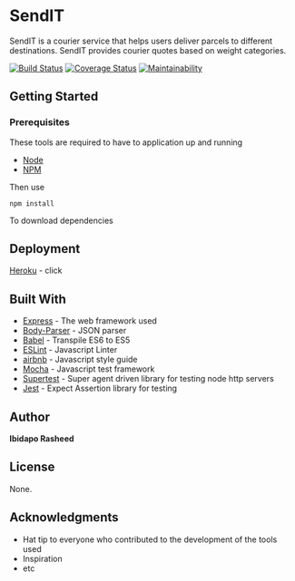 # SendIT
SendIT is a courier service that helps users deliver parcels to different destinations. SendIT provides courier quotes based on weight categories.

[![Build Status](https://travis-ci.com/Ibidapo/send-it.svg?branch=api-v1)](https://travis-ci.com/Ibidapo/send-it)
[![Coverage Status](https://coveralls.io/repos/github/Ibidapo/send-it/badge.svg?branch=api-v1)](https://coveralls.io/github/Ibidapo/send-it?branch=api-v1)
[![Maintainability](https://api.codeclimate.com/v1/badges/9d353faef4c2e5fe9f6a/maintainability)](https://codeclimate.com/github/Ibidapo/send-it/maintainability)

## Getting Started

### Prerequisites

These tools are required to have to application up and running

* [Node](https://nodejs.org/en/)
* [NPM](https://www.npmjs.com/)

Then use

```
npm install 
```
To download dependencies


## Deployment

[Heroku](https://travissend-it.herokuapp.com/api/v1/parcels) - click

## Built With

* [Express](https://expressjs.com/) - The web framework used
* [Body-Parser](https://www.npmjs.com/package/body-parser) - JSON parser
* [Babel](https://babeljs.io/docs/en/learn/) - Transpile ES6 to ES5
* [ESLint](https://eslint.org) - Javascript Linter
* [airbnb](https://github.com/airbnb/javascript) - Javascript style guide
* [Mocha](http://mochajs.org) - Javascript test framework
* [Supertest](https://github.com/visionmedia/supertest) - Super agent driven library for testing node http servers
* [Jest](https://jestjs.io/) - Expect Assertion library for testing

## Author

**Ibidapo Rasheed** 

## License

None.

## Acknowledgments

* Hat tip to everyone who contributed to the development of the tools used
* Inspiration
* etc
